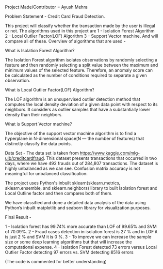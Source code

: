 Project Made/Contributor = Ayush Mehra

Problem Statement - Credit Card Fraud Detection.

This project will classify whether the transaction made by the user is illegal or not.
The algorithms used in this project are
1 - Isolation Forest Algorithm
2 - Local Outlier Factor(LOF) Algorithm
3 - Support Vector machine.
And will compare all of these.
Overview of algorithms that are used - 

What is Isolation Forest Algorithm?

The Isolation Forest algorithm isolates observations by randomly selecting a feature and then randomly selecting a split value between the maximum and minimum values of the selected feature. Therefore, an anomaly score can be calculated as the number of conditions required to separate a given observation.

What is Local Outlier Factor(LOF) Algorithm?

The LOF algorithm is an unsupervised outlier detection method that computes the local density deviation of a given data point with respect to its neighbors. It considers as outlier samples that have a substantially lower density than their neighbors.

What is Support Vector machine?

The objective of the support vector machine algorithm is to find a hyperplane in N-dimensional space(N — the number of features) that distinctly classify the data points.

Data Set - The data set is taken from https://www.kaggle.com/mlg-ulb/creditcardfraud.
This dataset presents transactions that occurred in two days, where we have 492 frauds out of 284,807 transactions. The dataset is highly unbalanced as we can see. Confusion matrix accuracy is not meaningful for unbalanced classification.

The project uses Python's inbuilt sklearn(sklearn.metrics, sklearn.ensemble, and sklearn.neighbors) library to built Isolation forest and Local Outline factor and then compares both of them.

We have classified and done a detailed data analysis of the data using Python’s inbuilt matplotlib and seaborn library for visualization purposes.

Final Result - 

1 - Isolation forest has 99.74% more accurate than LOF of 99.65% and SVM of 70.09%.
2 - Fraud cases detection in isolation forest is 27 % and in LOF it is just 2 %  and SVM it is 0 %.
3 - To improve we can increase the sample size or some deep learning algorithms but that will increase the computational expense. 
4 - Isolation Forest detected 73 errors versus Local Outlier Factor detecting 97 errors vs. SVM detecting 8516 errors

(The code is commented for better understanding)

